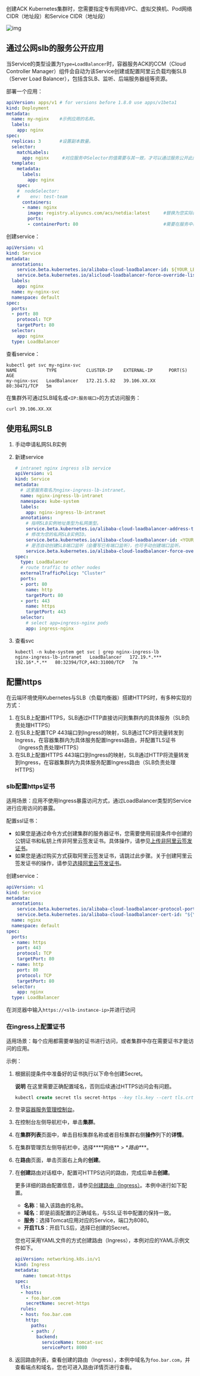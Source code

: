 创建ACK Kubernetes集群时，您需要指定专有网络VPC、虚拟交换机、Pod网络CIDR（地址段）和Service CIDR（地址段）

![img](assets/Terway.png)

## 通过公网slb的服务公开应用

当Service的类型设置为`Type=LoadBalancer`时，容器服务ACK的CCM（Cloud Controller Manager）组件会自动为该Service创建或配置阿里云负载均衡SLB（Server Load Balancer），包括含SLB、监听、后端服务器组等资源。

部署一个应用：

```yaml
apiVersion: apps/v1 # for versions before 1.8.0 use apps/v1beta1
kind: Deployment
metadata:
  name: my-nginx    #示例应用的名称。
  labels:
    app: nginx
spec:
  replicas: 3       #设置副本数量。
  selector:
    matchLabels:
      app: nginx     #对应服务中Selector的值需要与其一致，才可以通过服务公开此应用。
  template:
    metadata:
      labels:
        app: nginx
    spec:
    #  nodeSelector:
    #    env: test-team
      containers:
      - name: nginx
        image: registry.aliyuncs.com/acs/netdia:latest     #替换为您实际的镜像地址，格式为：<image_name:tags>。
        ports:
        - containerPort: 80                                #需要在服务中暴露该端口。
```

创建service：

```yaml
apiVersion: v1
kind: Service
metadata:
  annotations:
    service.beta.kubernetes.io/alibaba-cloud-loadbalancer-id: ${YOUR_LB_ID}
    service.beta.kubernetes.io/alicloud-loadbalancer-force-override-listeners: 'true'  #设置为true，CCM会根据Service配置管理监听；如果监听已经存在，则CCM会覆盖已有监听。本示例中，SLB实例为新创建，需要为其创建监听，因此设为true
  labels:
    app: nginx
  name: my-nginx-svc
  namespace: default
spec:
  ports:
  - port: 80
    protocol: TCP
    targetPort: 80
  selector:
    app: nginx
  type: LoadBalancer
```

查看service：

```shell
kubectl get svc my-nginx-svc
NAME           TYPE           CLUSTER-IP    EXTERNAL-IP      PORT(S)        AGE
my-nginx-svc   LoadBalancer   172.21.5.82   39.106.XX.XX     80:30471/TCP   5m
```

在集群外可通过SLB域名或`<IP:服务端口>`的方式访问服务：

```shell
curl 39.106.XX.XX
```

## 使用私网SLB

1. 手动申请私网SLB实例

2. 新建service

   ```yaml
   # intranet nginx ingress slb service
   apiVersion: v1
   kind: Service
   metadata:
     # 这里服务取名为nginx-ingress-lb-intranet。
     name: nginx-ingress-lb-intranet
     namespace: kube-system
     labels:
       app: nginx-ingress-lb-intranet
     annotations:
       # 指明SLB实例地址类型为私网类型。
       service.beta.kubernetes.io/alibaba-cloud-loadbalancer-address-type: intranet
       # 修改为您的私网SLB实例ID。
       service.beta.kubernetes.io/alibaba-cloud-loadbalancer-id: <YOUR_INTRANET_SLB_ID>
       # 是否自动创建SLB端口监听（会覆写已有端口监听），也可手动创建端口监听。
       service.beta.kubernetes.io/alibaba-cloud-loadbalancer-force-override-listeners: 'true'
   spec:
     type: LoadBalancer
     # route traffic to other nodes
     externalTrafficPolicy: "Cluster"
     ports:
     - port: 80
       name: http
       targetPort: 80
     - port: 443
       name: https
       targetPort: 443
     selector:
       # select app=ingress-nginx pods
       app: ingress-nginx
   ```

3. 查看svc

   ```shell
   kubectl -n kube-system get svc | grep nginx-ingress-lb
   nginx-ingress-lb-intranet   LoadBalancer   172.19.*.***   192.16*.*.**   80:32394/TCP,443:31000/TCP   7m
   ```

## 配置https

在云端环境使用Kubernetes与SLB（负载均衡器）搭建HTTPS时，有多种实现的方式：

1. 在SLB上配置HTTPS，SLB通过HTTP直接访问到集群内的具体服务（SLB负责处理HTTPS）
2. 在SLB上配置TCP 443端口到Ingress的映射，SLB通过TCP将流量转发到Ingress，在容器集群内为具体服务配置Ingress路由，并配置TLS证书（Ingress负责处理HTTPS）
3. 在SLB上配置HTTPS 443端口到Ingress的映射，SLB通过HTTP将流量转发到Ingress，在容器集群内为具体服务配置Ingress路由（SLB负责处理HTTPS）

### slb配置https证书

适用场景：应用不使用Ingress暴露访问方式，通过LoadBalancer类型的Service进行应用访问的暴露。

配置ssl证书：

- 如果您是通过命令方式创建集群的服务器证书，您需要使用前提条件中创建的公钥证书和私钥上传非阿里云签发证书。具体操作，请参见[上传非阿里云签发证书](https://help.aliyun.com/document_detail/129373.htm#task-1597568)。
- 如果您是通过购买方式获取阿里云签发证书，请跳过此步骤。关于创建阿里云签发证书的操作，请参见[选择阿里云签发证书](https://help.aliyun.com/document_detail/129370.htm#task-1597562)。

创建service：

```yaml
apiVersion: v1
kind: Service
metadata:
  annotations:
    service.beta.kubernetes.io/alibaba-cloud-loadbalancer-protocol-port: "https:443"
    service.beta.kubernetes.io/alibaba-cloud-loadbalancer-cert-id: "${YOUR_CERT_ID}"
  name: nginx
  namespace: default
spec:
  ports:
  - name: https
    port: 443
    protocol: TCP
    targetPort: 80
  - name: http
    port: 80
    protocol: TCP
    targetPort: 80
  selector:
    app: nginx
  type: LoadBalancer
```

在浏览器中输入`https://<slb-instance-ip>`并进行访问

### 在ingress上配置证书

适用场景：每个应用都需要单独的证书进行访问，或者集群中存在需要证书才能访问的应用。

示例：

1. 根据前提条件中准备好的证书执行以下命令创建Secret。

   **说明** 在这里需要正确配置域名，否则后续通过HTTPS访问会有问题。

   ```sql
   kubectl create secret tls secret-https --key tls.key --cert tls.crt      
   ```

2. 登录[容器服务管理控制台](https://cs.console.aliyun.com/)。

3. 在控制台左侧导航栏中，单击**集群**。

4. 在**集群列表**页面中，单击目标集群名称或者目标集群右侧**操作**列下的**详情**。

5. 在集群管理页左侧导航栏中，选择***\*网络\** > \**路由\****。

6. 在**路由**页面，单击页面右上角的**创建**。

7. 在**创建**路由对话框中，配置可HTTPS访问的路由，完成后单击**创建**。

   更多详细的路由配置信息，请参见[创建路由（Ingress）](https://help.aliyun.com/document_detail/86536.htm#concept-qm4-kyn-vdb)。本例中进行如下配置。

   - **名称**：输入该路由的名称。
   - **域名**：即是前面配置的正确域名，与SSL证书中配置的保持一致。
   - **服务**：选择Tomcat应用对应的Service，端口为8080。
   - **开启TLS**：开启TLS后，选择已创建的Secret。

   您也可采用YAML文件的方式创建路由（Ingress），本例对应的YAML示例文件如下。

   ```yaml
   apiVersion: networking.k8s.io/v1
   kind: Ingress
   metadata:
      name: tomcat-https
   spec:
     tls:
     - hosts:
       - foo.bar.com
       secretName: secret-https
     rules:
     - host: foo.bar.com
       http:
         paths:
         - path: /
           backend:
             serviceName: tomcat-svc
             servicePort: 8080
   ```

8. 返回路由列表，查看创建的路由（Ingress），本例中域名为`foo.bar.com`，并查看端点和域名，您也可进入路由详情页进行查看。
